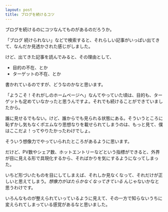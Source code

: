 ```yaml
---
layout: post
title: ブログを続けるコツ
---
```


ブログを続けるのにコツなんてものがあるのだろうか。

「ブログ 続けられない」などで検索すると、それらしい記事がいっぱい出てきて、なんだか見透かされた感じがしました。

けど、出てきた記事を読んでみると、その理由として、

- 目的の不在、とか
- ターゲットの不在、とか

書かれているのですが、どうなのかなと思います。

「ようこそ！それがしのホームページへ」なんてやっていた頃は、目的も、ターゲットも定めていなかったと思うんですよ。それでも続けることができていましたから。

誰に見せるでもない。けど、誰からでも見られる状態にある。そういうところに恥ずかし気もなくポエムなり思想なりを載せられてしまうのは、もっと見て、僕はここだよ！ってやりたかったわけでしょ。

そういう想像力でやっていられたところがあるように思います。

だけど、PV数やシェア数、ホットエントリーなどという指標ができると、外界が目に見える形で具現化するから、そればかりを気にするようになってしまった。

いちど形づいたものを目にしてしまえば、それしか見なくなって、それだけが正しいと思えてしまう。*想像力がはたらかなくなってきている* んじゃないかなと思うわけです。

いろんなものが整えられていっているように見えて、その一方で知らないうちに変えられてしまっている感覚があるなと思いました。
